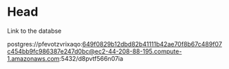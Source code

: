 # Head

Link to the databse

postgres://pfevotzvrixaqo:649f0829b12dbd82b41111b42ae70f8b67c489f07c454bb9fc986387e247d0bc@ec2-44-208-88-195.compute-1.amazonaws.com:5432/d8pvtf566n07ia
